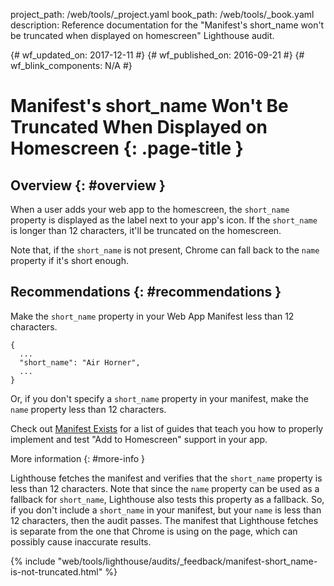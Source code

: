 project_path: /web/tools/_project.yaml
book_path: /web/tools/_book.yaml
description: Reference documentation for the "Manifest's short_name won't be truncated when displayed on homescreen" Lighthouse audit.

{# wf_updated_on: 2017-12-11 #}
{# wf_published_on: 2016-09-21 #}
{# wf_blink_components: N/A #}

# Manifest's short_name Won't Be Truncated When Displayed on Homescreen {: .page-title }

## Overview {: #overview }

When a user adds your web app to the homescreen, the `short_name` property is
displayed as the label next to your app's icon. If the `short_name` is longer
than 12 characters, it'll be truncated on the homescreen.

Note that, if the `short_name` is not present, Chrome can fall back to the
`name` property if it's short enough.

## Recommendations {: #recommendations }

Make the `short_name` property in your Web App Manifest less than 12 characters.

    {
      ...
      "short_name": "Air Horner",
      ...
    }

Or, if you don't specify a `short_name` property in your manifest, make the
`name` property less than 12 characters.

Check out [Manifest Exists](manifest-exists#recommendations)
for a list of guides that teach you how to properly
implement and test "Add to Homescreen" support in your app.

More information {: #more-info }

Lighthouse fetches the manifest and verifies that the `short_name` property is
less than 12 characters. Note that since the `name` property can be used as a
fallback for `short_name`, Lighthouse also tests this property as a fallback.
So, if you don't include a `short_name` in your manifest, but your `name` is
less than 12 characters, then the audit passes. The manifest that Lighthouse
fetches is separate from the one that Chrome is using on the page, which can
possibly cause inaccurate results.


{% include "web/tools/lighthouse/audits/_feedback/manifest-short_name-is-not-truncated.html" %}
